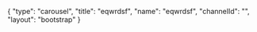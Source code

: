 {
    "type": "carousel",
    "title": "eqwrdsf",
    "name": "eqwrdsf",
    "channelId": "",
    "layout": "bootstrap"
}
